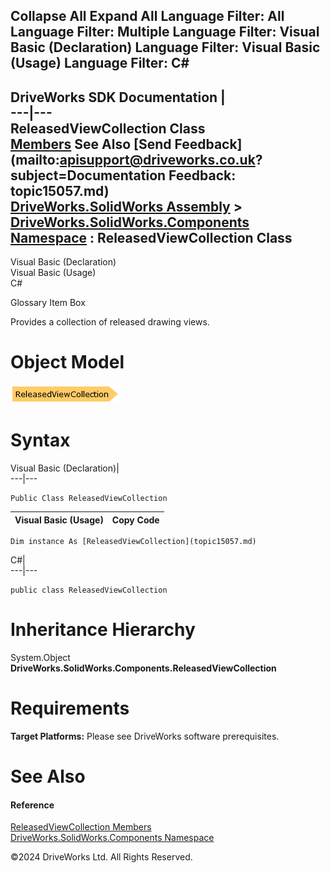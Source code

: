        

 Collapse All Expand All  Language Filter: All  Language Filter: Multiple  Language Filter: Visual Basic (Declaration) Language Filter: Visual Basic (Usage) Language Filter: C#  
---  
DriveWorks SDK Documentation  |   
---|---  
ReleasedViewCollection Class   
[Members](topic15058.md) See Also [Send Feedback](mailto:apisupport@driveworks.co.uk?subject=Documentation Feedback: topic15057.md)  
[DriveWorks.SolidWorks Assembly](topic13342.md) > [DriveWorks.SolidWorks.Components Namespace](topic13925.md) : ReleasedViewCollection Class  
---  
  
Visual Basic (Declaration)    
Visual Basic (Usage)    
C# 

Glossary Item Box

Provides a collection of released drawing views. 

# Object Model

![](dotnetdiagramimages/image859.png)

# Syntax

Visual Basic (Declaration)|   
---|---  
      
    
    Public Class ReleasedViewCollection   
  
Visual Basic (Usage)| Copy Code  
---|---  
      
    
    Dim instance As [ReleasedViewCollection](topic15057.md)  
  
C#|   
---|---  
      
    
    public class ReleasedViewCollection   
  
# Inheritance Hierarchy

System.Object  
**DriveWorks.SolidWorks.Components.ReleasedViewCollection**  


# Requirements

**Target Platforms:** Please see DriveWorks software prerequisites.

# See Also

#### Reference

[ReleasedViewCollection Members](topic15058.md)   
[DriveWorks.SolidWorks.Components Namespace](topic13925.md)

©2024 DriveWorks Ltd. All Rights Reserved.
